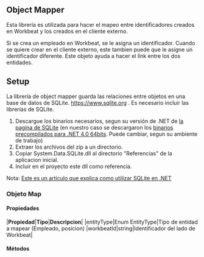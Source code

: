 ﻿## Object Mapper
Esta librería es utilizada para hacer el mapeo entre identificadores creados en Workbeat y los creados en el cliente externo.

Si se crea un empleado en Workbeat, se le asigna un identificador. Cuando se quiere crear en el cliente externo, este tambien 
puede que le asigne un identificador diferente. Este objeto ayuda a hacer el link entre los dos entidades.

## Setup
La librería de object mapper guarda las relaciones entre objetos en una base de datos de SQLite. https://www.sqlite.org .
Es necesario incluir las librerías de SQLite.

1. Descargue los binarios necesarios, segun su versión de .NET de [la pagina de SQLite](http://system.data.sqlite.org/index.html/doc/trunk/www/downloads.wiki)
(en nuestro caso se descargaron los [binarios precompilados para .NET 4.0 64bits](http://system.data.sqlite.org/downloads/1.0.98.0/sqlite-netFx40-binary-bundle-x64-2010-1.0.98.0.zip).
Puede cambiar, segun su ambiente de trabajo)
2. Extraer los archivos del zip a un directorio.
3. Copiar System.Data.SQLite.dll al directorio "Referencias" de la aplicacion inicial.
4. Incluir en el proyecto este dll como referencia.

Nota: [Este es un artículo que explica como utilizar SQLite en .NET](http://blog.tigrangasparian.com/2012/02/09/getting-started-with-sqlite-in-c-part-one/)

### Objeto Map

#### Propiedades
|**Propiedad**|**Tipo**|**Descripcion**|
|entityType|Enum EntityType|Tipo de entidad a mapear (Empleado, posicion)
|workbeatId|string|Identificador del lado de Workbeat|

#### Métodos



